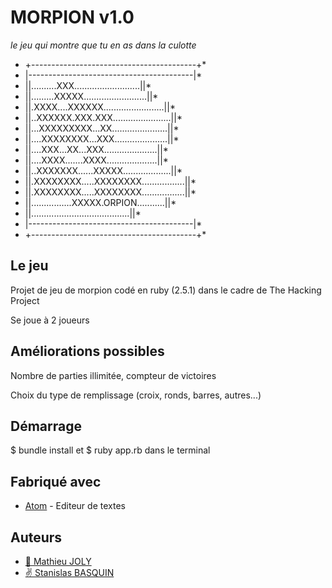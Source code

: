 # MORPION v1.0
_le jeu qui montre que tu en as dans la culotte_

* +-----------------------------------------+*
* |-----------------------------------------|*
* ||..........XXX..........................||*
* ||.........XXXXX.........................||*
* ||.XXXX....XXXXXX........................||*
* ||..XXXXXX.XXX.XXX.......................||*
* ||...XXXXXXXXX...XX......................||*
* ||....XXXXXXXX...XXX.....................||*
* ||....XXX...XX...XXX.....................||*
* ||....XXXX.......XXXX....................||*
* ||..XXXXXXX......XXXXX...................||*
* ||.XXXXXXXX.....XXXXXXXX.................||*
* ||.XXXXXXXX.....XXXXXXXX.................||*
* ||................XXXXX.ORPION...........||*
* ||.......................................||*
* |-----------------------------------------|*
* +-----------------------------------------+*

## Le jeu

Projet de jeu de morpion codé en ruby (2.5.1)
dans le cadre de The Hacking Project

Se joue à 2 joueurs

## Améliorations possibles

Nombre de parties illimitée, compteur de victoires

Choix du type de remplissage (croix, ronds, barres, autres...)

## Démarrage

$ bundle install
et
$ ruby app.rb dans le terminal

## Fabriqué avec

* [Atom](https://atom.io/) - Editeur de textes

## Auteurs

- [:seedling: Mathieu JOLY](https://github.com/mathieu-superpose)
- [:v: Stanislas BASQUIN](https://github.com/StanislasBASQUIN)
